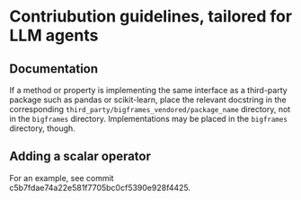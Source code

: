 # Contriubution guidelines, tailored for LLM agents

## Documentation

If a method or property is implementing the same interface as a third-party
package such as pandas or scikit-learn, place the relevant docstring in the
corresponding `third_party/bigframes_vendored/package_name` directory, not in
the `bigframes` directory. Implementations may be placed in the `bigframes`
directory, though.

## Adding a scalar operator

For an example, see commit c5b7fdae74a22e581f7705bc0cf5390e928f4425.
